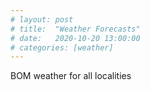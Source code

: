 ```yaml
---
# layout: post
# title:  "Weather Forecasts"
# date:   2020-10-20 13:00:00
# categories: [weather]
---
```


<p>BOM weather for all localities</p>
<nav class="id-list"></nav>
<table class="tab-frames region-list">
</table>

<script>
    // see: http://www.bom.gov.au/australia/meteye/search.php?q=
    var regions = [];
     regions.push(JSON.parse('{"object":"list","data":[{"object":"search_locations","hash":"M6YG","name":"Bellbird Creek","state":"VIC","postcode":"3889","latitude":-37.636454280981,"longitude":148.81672190362,"url":"\/vic\/bellbird-creek\/"},{"object":"search_locations","hash":"M6Z3","name":"Bemm River","state":"VIC","postcode":"3889","latitude":-37.7600836,"longitude":148.9682657,"url":"\/vic\/bemm-river\/"},{"object":"search_locations","hash":"M6Y7","name":"Cabbage Tree Creek","state":"VIC","postcode":"3889","latitude":-37.656795696603,"longitude":148.71532645299,"url":"\/vic\/cabbage-tree-creek\/"},{"object":"search_locations","hash":"M6ZM","name":"Club Terrace","state":"VIC","postcode":"3889","latitude":-37.5548377,"longitude":148.9391246,"url":"\/vic\/club-terrace\/"},{"object":"search_locations","hash":"M7P8","name":"Combienbar","state":"VIC","postcode":"3889","latitude":-37.386375277319,"longitude":149.02103901007,"url":"\/vic\/combienbar\/"},{"object":"search_locations","hash":"M6YR","name":"Errinundra","state":"VIC","postcode":"3889","latitude":-37.473677023497,"longitude":148.71628690573,"url":"\/vic\/errinundra\/"},{"object":"search_locations","hash":"M6YD","name":"Manorina","state":"VIC","postcode":"3889","latitude":-37.690265551471,"longitude":148.79942825929,"url":"\/vic\/manorina\/"}]} ')['data']);
     regions.push(JSON.parse('{"object":"list","data":[{"object":"search_locations","hash":"ME05","name":"Buldah","state":"VIC","postcode":"3890","latitude":-37.238400883518,"longitude":149.12406856715,"url":"\/vic\/buldah\/"},{"object":"search_locations","hash":"MDBJ","name":"Cann River","state":"VIC","postcode":"3890","latitude":-37.5656808,"longitude":149.1499463,"url":"\/vic\/cann-river\/"},{"object":"search_locations","hash":"ME0F","name":"Chandlers Creek","state":"VIC","postcode":"3890","latitude":-37.305477639208,"longitude":149.32177574455,"url":"\/vic\/chandlers-creek\/"},{"object":"search_locations","hash":"MDBQ","name":"Noorinbee","state":"VIC","postcode":"3890","latitude":-37.508814728674,"longitude":149.21516802241,"url":"\/vic\/noorinbee\/"},{"object":"search_locations","hash":"MDBZ","name":"Noorinbee North","state":"VIC","postcode":"3890","latitude":-37.445372576153,"longitude":149.28497762777,"url":"\/vic\/noorinbee-north\/"},{"object":"search_locations","hash":"MDB6","name":"Tamboon","state":"VIC","postcode":"3890","latitude":-37.6842624134,"longitude":149.18708749828,"url":"\/vic\/tamboon\/"},{"object":"search_locations","hash":"M6ZU","name":"Tonghi Creek","state":"VIC","postcode":"3890","latitude":-37.602140415157,"longitude":149.06242795726,"url":"\/vic\/tonghi-creek\/"}]} ')['data']);
     regions.push(JSON.parse('{"object":"list","data":[{"object":"search_locations","hash":"MDFP","name":"Genoa","state":"VIC","postcode":"3891","latitude":-37.47392,"longitude":149.5917737,"url":"\/vic\/genoa\/"},{"object":"search_locations","hash":"MDFQ","name":"Gipsy Point","state":"VIC","postcode":"3891","latitude":-37.487151325819,"longitude":149.68996897769,"url":"\/vic\/gipsy-point\/"},{"object":"search_locations","hash":"ME40","name":"Maramingo Creek","state":"VIC","postcode":"3891","latitude":-37.396276303328,"longitude":149.61725248193,"url":"\/vic\/maramingo-creek\/"},{"object":"search_locations","hash":"MDFX","name":"Wallagaraugh","state":"VIC","postcode":"3891","latitude":-37.435656809253,"longitude":149.74486777235,"url":"\/vic\/wallagaraugh\/"},{"object":"search_locations","hash":"ME18","name":"Wangarabell","state":"VIC","postcode":"3891","latitude":-37.39452731739,"longitude":149.48172340575,"url":"\/vic\/wangarabell\/"},{"object":"search_locations","hash":"MDCG","name":"Wingan River","state":"VIC","postcode":"3891","latitude":-37.629558659636,"longitude":149.52776555262,"url":"\/vic\/wingan-river\/"},{"object":"search_locations","hash":"ME19","name":"Wroxham","state":"VIC","postcode":"3891","latitude":-37.33716517964,"longitude":149.49129850525,"url":"\/vic\/wroxham\/"}]} ')['data']);
     
     var jumps=document.querySelectorAll(".id-list")[0];     
     var target=document.querySelectorAll(".region-list")[0];
    var a=regions.length;
    for(r=0; r < a; r++) {
        region=regions[r];
    var l=region.length;
        for (i=0; i < l; i++) {     
           var marker = document.createElement("div");  
            var jump = document.createElement("a");      
            var box = document.createElement("div");
            var holder = document.createElement("div");
            var panel = document.createElement("iframe");  
            var catcher = document.createElement("a");
            var url = 'http://www.bom.gov.au/australia/meteye/forecast.php?lon='
            +region[i]['longitude']
            +'&lat='
            +region[i]['latitude']
            +'&dataUrl='
            +region[i]['url'];
            var ext = 'http://www.bom.gov.au/places/'
            +region[i]['url']
            +'/forecast';
            // url = "http://www.google.ie/gwt/x?u="+url;

            var mark = i+'_'+region[i]['name'];
            // jump.setAttribute("href",'#'+mark);
            jump.innerText=region[i]['name'];
            jump.setAttribute("class",'boxed');
            jump.setAttribute("onclick",'document.getElementById("'+mark+'").scrollIntoView({behavior:"smooth"});');
            // marker.setAttribute("style",'float:left;padding-bottom: 18px;');
            marker.setAttribute("class",'box-floater');
            box.setAttribute("id",mark);
            holder.setAttribute("style", 'width:470px;height:320px;display:block;margin:auto;');
            panel.setAttribute("src", url);
            panel.setAttribute("id", ' bom_'+r+'_'+i);
            panel.setAttribute("style",'height: 120%;');
            catcher.setAttribute("class",'cast-catch');
            catcher.setAttribute("href",ext);
            catcher.setAttribute("target",'_blank');
            target.appendChild(box);
            box.appendChild(holder);
            holder.appendChild(panel);
            holder.appendChild(catcher);
            jumps.appendChild(marker);
            marker.appendChild(jump);
        };
    };
            </script>